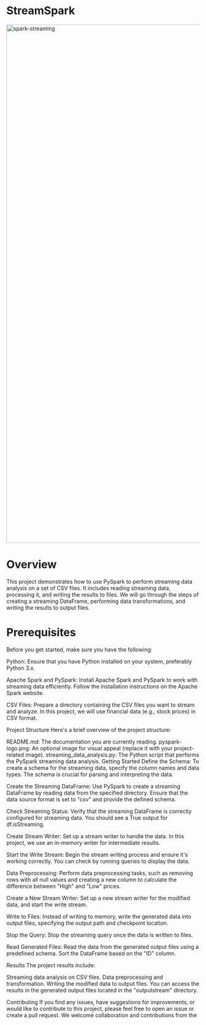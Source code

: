 # StreamSpark
<img width="1350" alt="spark-streaming" src="https://github.com/MohamedSelim11/StreamSpark/assets/127447294/335318dc-f590-4cbf-b764-daabbdab04fd">

# Overview

This project demonstrates how to use PySpark to perform streaming data analysis on a set of CSV files.
It includes reading streaming data, processing it, and writing the results to files.
We will go through the steps of creating a streaming DataFrame, performing data transformations, and writing the results to output files.
# Prerequisites
Before you get started, make sure you have the following:

Python: Ensure that you have Python installed on your system, preferably Python 3.x.

Apache Spark and PySpark: Install Apache Spark and PySpark to work with streaming data efficiently. Follow the installation instructions on the Apache Spark website.

CSV Files: Prepare a directory containing the CSV files you want to stream and analyze. In this project, we will use financial data (e.g., stock prices) in CSV format.

Project Structure Here's a brief overview of the project structure:

README.md: The documentation you are currently reading. pyspark-logo.png: An optional image for visual appeal (replace it with your project-related image). streaming_data_analysis.py: The Python script that performs the PySpark streaming data analysis. Getting Started Define the Schema: To create a schema for the streaming data, specify the column names and data types. The schema is crucial for parsing and interpreting the data.

Create the Streaming DataFrame: Use PySpark to create a streaming DataFrame by reading data from the specified directory. Ensure that the data source format is set to "csv" and provide the defined schema.

Check Streaming Status: Verify that the streaming DataFrame is correctly configured for streaming data. You should see a True output for df.isStreaming.

Create Stream Writer: Set up a stream writer to handle the data. In this project, we use an in-memory writer for intermediate results.

Start the Write Stream: Begin the stream writing process and ensure it's working correctly. You can check by running queries to display the data.

Data Preprocessing: Perform data preprocessing tasks, such as removing rows with all null values and creating a new column to calculate the difference between "High" and "Low" prices.

Create a New Stream Writer: Set up a new stream writer for the modified data, and start the write stream.

Write to Files: Instead of writing to memory, write the generated data into output files, specifying the output path and checkpoint location.

Stop the Query: Stop the streaming query once the data is written to files.

Read Generated Files: Read the data from the generated output files using a predefined schema. Sort the DataFrame based on the "ID" column.

Results The project results include:

Streaming data analysis on CSV files. Data preprocessing and transformation. Writing the modified data to output files. You can access the results in the generated output files located in the "outputstream" directory.

Contributing If you find any issues, have suggestions for improvements, or would like to contribute to this project, please feel free to open an issue or create a pull request. We welcome collaboration and contributions from the

